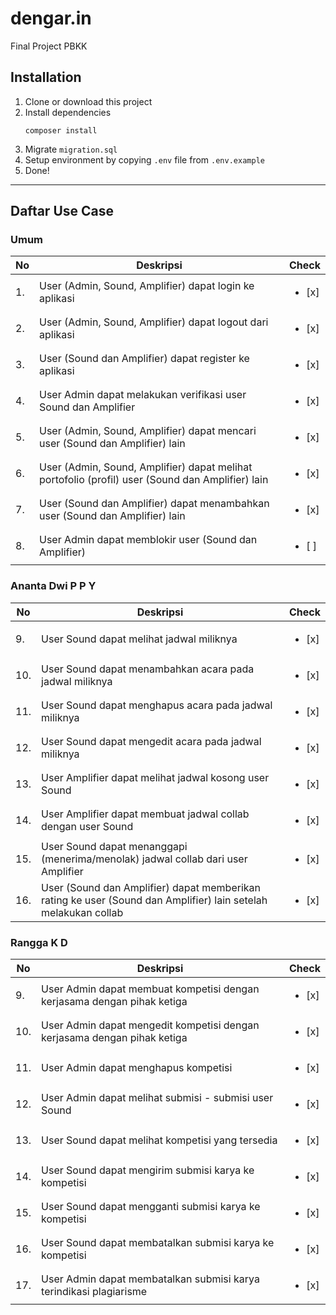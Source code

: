 # dengar.in

Final Project PBKK

## Installation

1. Clone or download this project
2. Install dependencies
    ```shell script
    composer install
    ```
3. Migrate `migration.sql`
4. Setup environment by copying `.env` file from `.env.example`
5. Done! 

---
## Daftar Use Case
### Umum
| No | Deskripsi | Check
| --- | --- | ---
| 1. | User (Admin, Sound, Amplifier) dapat login ke aplikasi | <ul><li>[x] </li></ul>
| 2. | User (Admin, Sound, Amplifier) dapat logout dari aplikasi | <ul><li>[x] </li></ul>
| 3. | User (Sound dan Amplifier) dapat register ke aplikasi | <ul><li>[x] </li></ul>
| 4. | User Admin dapat melakukan verifikasi user Sound dan Amplifier | <ul><li>[x] </li></ul>
| 5. | User (Admin, Sound, Amplifier) dapat mencari user (Sound dan Amplifier) lain | <ul><li>[x] </li></ul>
| 6. | User (Admin, Sound, Amplifier) dapat melihat portofolio (profil) user (Sound dan Amplifier) lain | <ul><li>[x] </li></ul>
| 7. | User (Sound dan Amplifier) dapat menambahkan user (Sound dan Amplifier) lain | <ul><li>[x] </li></ul>
| 8. | User Admin dapat memblokir user (Sound dan Amplifier) | <ul><li>[ ] </li></ul>
### Ananta Dwi P P Y
| No | Deskripsi | Check
| --- | --- | ---
| 9. | User Sound dapat melihat jadwal miliknya | <ul><li>[x] </li></ul>
| 10. | User Sound dapat menambahkan acara pada jadwal miliknya | <ul><li>[x] </li></ul>
| 11. | User Sound dapat menghapus acara pada jadwal miliknya | <ul><li>[x] </li></ul>
| 12. | User Sound dapat mengedit acara pada jadwal miliknya | <ul><li>[x] </li></ul>
| 13. | User Amplifier dapat melihat jadwal kosong user Sound | <ul><li>[x] </li></ul>
| 14. | User Amplifier dapat membuat jadwal collab dengan user Sound | <ul><li>[x] </li></ul>
| 15. | User Sound dapat menanggapi (menerima/menolak) jadwal collab dari user Amplifier | <ul><li>[x] </li></ul>
| 16. | User (Sound dan Amplifier) dapat memberikan rating ke user (Sound dan Amplifier) lain setelah melakukan collab | <ul><li>[x] </li></ul>
### Rangga K D
| No | Deskripsi | Check
| --- | --- | ---
| 9. | User Admin dapat membuat kompetisi dengan kerjasama dengan pihak ketiga | <ul><li>[x] </li></ul>
| 10. | User Admin dapat mengedit kompetisi dengan kerjasama dengan pihak ketiga | <ul><li>[x] </li></ul>
| 11. | User Admin dapat menghapus kompetisi | <ul><li>[x] </li></ul>
| 12. | User Admin dapat melihat submisi - submisi user Sound | <ul><li>[x] </li></ul>
| 13. | User Sound dapat melihat kompetisi yang tersedia | <ul><li>[x] </li></ul>
| 14. | User Sound dapat mengirim submisi karya ke kompetisi | <ul><li>[x] </li></ul>
| 15. | User Sound dapat mengganti submisi karya ke kompetisi | <ul><li>[x] </li></ul>
| 16. | User Sound dapat membatalkan submisi karya ke kompetisi | <ul><li>[x] </li></ul>
| 17. | User Admin dapat membatalkan submisi karya terindikasi plagiarisme | <ul><li>[x] </li></ul>